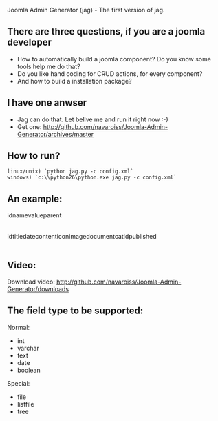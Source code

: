 Joomla Admin Generator (jag) - The first version of jag.

There are three questions, if you are a joomla developer
--------------------------------------------------------
- How to automatically build a joomla component? Do you know some tools help me do that?
- Do you like hand coding for CRUD actions, for every component?
- And how to build a installation package?


I have one anwser
-----------------
- Jag can do that. Let belive me and run it right now :-) 
- Get one: http://github.com/navaroiss/Joomla-Admin-Generator/archives/master

How to run?
-----------

	linux/unix) `python jag.py -c config.xml`
	windows) `c:\\python26\python.exe jag.py -c config.xml`

An example:
-----------
<?xml version="1.0" encoding="utf-8"?>
<component name="com_test" author="Your name" email="your.email@gmail.com">
	<table name="test_category" sort_name="category">
		<field type="int" length="11" auto_increment="true" primary_key="true">id</field>
		<field type="varchar" length="255">name</field>
		<field type="text">value</field>
		<field type="int" length="10" belong="id">parent</field>
	</table>
	<table name="test_entry" sort_name="entry">
		<field type="int" length="11" auto_increment="true" primary_key="true">id</field>
		<field type="varchar" length="250">title</field>
		<field type="date" design="%Y-%m-%d">date</field>
		<field type="text">content</field>
                <field type="listfile" folder="smilies">icon</field>
		<field type="file" file_type="image">image</field>
		<field type="file" file_type="document, compress">document</field>
		<field type="tree" table_name="test_category" table_field_name="name" table_field_primary="id" table_field_parent="parent">catid</field>
                <field type="boolean">published</field>
	</table>
</component>

Video:
------
Download video: http://github.com/navaroiss/Joomla-Admin-Generator/downloads

The field type to be supported:
-------------------------------

Normal:

- int
- varchar
- text
- date
- boolean


Special:

- file
- listfile
- tree
